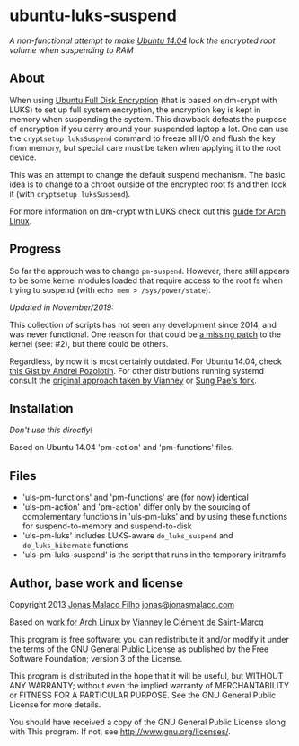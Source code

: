 ubuntu-luks-suspend
===================

_A non-functional attempt to make [Ubuntu 14.04][] lock the encrypted root volume when suspending to RAM_


About
-----

When using [Ubuntu Full Disk Encryption][] (that is based on dm-crypt with LUKS) to set up full system encryption, the encryption key is kept in memory when suspending the system. This drawback defeats the purpose of encryption if you carry around your suspended laptop a lot. One can use the `cryptsetup luksSuspend` command to freeze all I/O and flush the key from memory, but special care must be taken when applying it to the root device.

This was an attempt to change the default suspend mechanism. The basic idea is to change to a chroot outside of the encrypted root fs and then lock it (with `cryptsetup luksSuspend`).

[Ubuntu Full Disk Encryption]: https://www.eff.org/deeplinks/2012/11/privacy-ubuntu-1210-full-disk-encryption
[Ubuntu 14.04]: https://www.ubuntu.com/

For more information on dm-crypt with LUKS check out this [guide for Arch Linux][dm-crypt with LUKS on Arch].

[dm-crypt with LUKS on Arch]: https://wiki.archlinux.org/index.php/Dm-crypt_with_LUKS


Progress
--------

So far the approuch was to change `pm-suspend`. However, there still appears to be some kernel modules loaded that require access to the root fs when trying to suspend (with `echo mem > /sys/power/state`).

_Updated in November/2019:_

This collection of scripts has not seen any development since 2014, and was never functional.  One reason for that could be [a missing patch](https://lwn.net/Articles/582648/) to the kernel (see: #2), but there could be others.

Regardless, by now it is most certainly outdated.  For Ubuntu 14.04, check [this Gist by Andrei Pozolotin](https://gist.github.com/Andrei-Pozolotin/2ab50d4f160c2ed8bd1a).  For other distributions running systemd consult the [original approach taken by Vianney](https://github.com/vianney/arch-luks-suspend) or [Sung Pae's fork](https://github.com/guns/go-luks-suspend).


Installation
------------

_Don't use this directly!_

Based on Ubuntu 14.04 'pm-action' and 'pm-functions' files.


Files
-----

 * 'uls-pm-functions' and 'pm-functions' are (for now) identical
 * 'uls-pm-action' and 'pm-action' differ only by the sourcing of complementary functions in 'uls-pm-luks' and by using these functions for suspend-to-memory and suspend-to-disk
 * 'uls-pm-luks' includes LUKS-aware `do_luks_suspend` and `do_luks_hibernate` functions
 * 'uls-pm-luks-suspend' is the script that runs in the temporary initramfs


Author, base work and license
-----------------------------

Copyright 2013 [Jonas Malaco Filho][] <jonas@jonasmalaco.com>

Based on [work for Arch Linux][arch-luks-suspend] by [Vianney le Clément de Saint-Marcq][]

This program is free software: you can redistribute it and/or modify it under the terms of the GNU General Public License as published by the Free Software Foundation; version 3 of the License.

This program is distributed in the hope that it will be useful, but WITHOUT ANY WARRANTY; without even the implied warranty of MERCHANTABILITY or FITNESS FOR A PARTICULAR PURPOSE.  See the GNU General Public License for more details.

You should have received a copy of the GNU General Public License along with This program.  If not, see <http://www.gnu.org/licenses/>.

[arch-luks-suspend]:https://github.com/vianney/arch-luks-suspend
[Jonas Malaco Filho]:https://github.com/jonasmalacofilho
[Vianney le Clément de Saint-Marcq]:https://github.com/vianney
